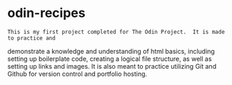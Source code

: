 # odin-recipes

    This is my first project completed for The Odin Project.  It is made to practice and 
demonstrate a knowledge and understanding of html basics, including setting up boilerplate code, 
creating a logical file structure, as well as setting up links and images.  It is also meant to
practice utilizing Git and Github for version control and portfolio hosting.